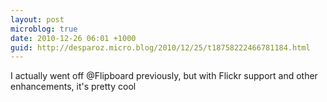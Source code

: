 ```yaml
---
layout: post
microblog: true
date: 2010-12-26 06:01 +1000
guid: http://desparoz.micro.blog/2010/12/25/t18758222466781184.html
---
```

I actually went off @Flipboard previously, but with Flickr support and other enhancements, it's pretty cool
